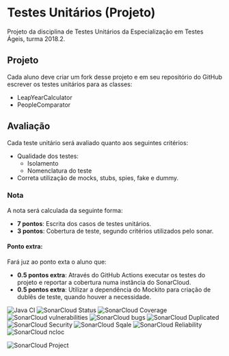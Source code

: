 # Testes Unitários (Projeto)

Projeto da disciplina de Testes Unitários da Especialização em Testes Ágeis, turma
2018.2.

## Projeto

Cada aluno deve criar um fork desse projeto e em seu repositório do GitHub escrever os testes
unitários para as classes:
- LeapYearCalculator
- PeopleComparator

## Avaliação

 Cada teste unitário será avaliado quanto aos seguintes critérios:
- Qualidade dos testes:
    - Isolamento
    - Nomenclatura do teste
- Correta utilização de mocks, stubs, spies, fake e dummy.

### Nota

A nota será calculada da seguinte forma:
- **7 pontos**: Escrita dos casos de testes unitários.
- **3 pontos**: Cobertura de teste, segundo critérios utilizados
pelo sonar.
    
#### Ponto extra:

Fará juz ao ponto exta o aluno que: 
- **0.5 pontos extra**: Através do GitHub Actions executar os testes do projeto
e reportar a cobertura numa instância do SonarCloud.
- **0.5 pontos extra**: Utilizar a dependência do Mockito para criação de
dublês de teste, quando houver a necessidade.

![Java CI](https://github.com/lazarofsjunior/unit-testing-project/workflows/Java%20CI/badge.svg)
![SonarCloud Status](https://sonarcloud.io/api/project_badges/measure?project=lazarofsjunior_unit-testing-project&metric=alert_status)
![SonarCloud Coverage](https://sonarcloud.io/api/project_badges/measure?project=lazarofsjunior_unit-testing-project&metric=coverage)
![SonarCloud vulnerabilities](https://sonarcloud.io/api/project_badges/measure?project=lazarofsjunior_unit-testing-project&metric=vulnerabilities)
![SonarCloud bugs](https://sonarcloud.io/api/project_badges/measure?project=lazarofsjunior_unit-testing-project&metric=bugs)
![SonarCloud Duplicated](https://sonarcloud.io/api/project_badges/measure?project=lazarofsjunior_unit-testing-project&metric=duplicated_lines_density)
![SonarCloud Security](https://sonarcloud.io/api/project_badges/measure?project=lazarofsjunior_unit-testing-project&metric=security_rating)
![SonarCloud Sqale](https://sonarcloud.io/api/project_badges/measure?project=lazarofsjunior_unit-testing-project&metric=sqale_index)
![SonarCloud Reliability](https://sonarcloud.io/api/project_badges/measure?project=lazarofsjunior_unit-testing-project&metric=reliability_rating)
![SonarCloud ncloc](https://sonarcloud.io/api/project_badges/measure?project=lazarofsjunior_unit-testing-project&metric=ncloc)


![SonarCloud Project](https://sonarcloud.io/api/project_badges/measure?project=lazarofsjunior_unit-testing-project&project=lazarofsjunior_unit-testing-project)



